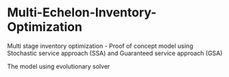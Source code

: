 # Multi-Echelon-Inventory-Optimization

Multi stage inventory optimization - Proof of concept model using Stochastic service approach (SSA) and Guaranteed service approach (GSA)

The model using evolutionary solver
